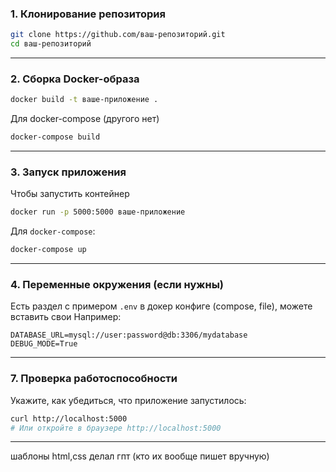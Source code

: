 
### 1. **Клонирование репозитория**

```bash
git clone https://github.com/ваш-репозиторий.git
cd ваш-репозиторий
```

---

### 2. **Сборка Docker-образа**

```bash
docker build -t ваше-приложение .
```

Для docker-compose (другого нет)
```bash
docker-compose build
```

---

### 3. **Запуск приложения**
Чтобы запустить контейнер
```bash
docker run -p 5000:5000 ваше-приложение
```
Для `docker-compose`:
```bash
docker-compose up
```

---

### 4. **Переменные окружения (если нужны)**
Есть раздел с примером `.env` в докер конфиге (compose, file), можете вставить свои
Например:
```env
DATABASE_URL=mysql://user:password@db:3306/mydatabase
DEBUG_MODE=True
```

---


### 7. **Проверка работоспособности**
Укажите, как убедиться, что приложение запустилось:
```bash
curl http://localhost:5000
# Или откройте в браузере http://localhost:5000
```

---
шаблоны html,css делал гпт (кто их вообще пишет вручную)
